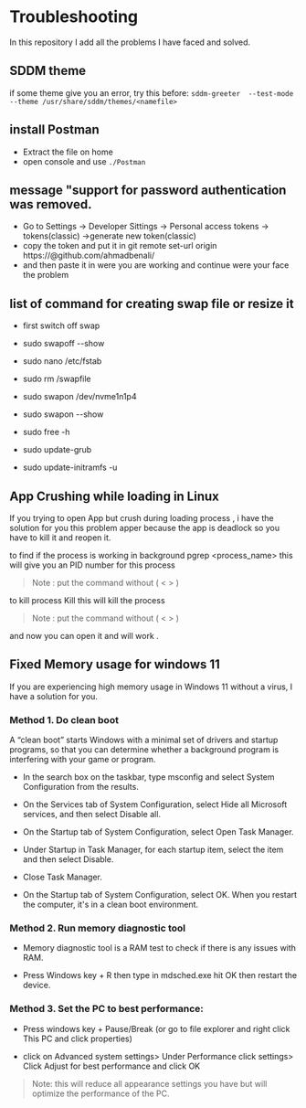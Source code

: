 # Troubleshooting
In this repository I add all the problems I have faced and solved.


## SDDM theme

if some theme give you an error, try this before:
`sddm-greeter  --test-mode --theme /usr/share/sddm/themes/<namefile>`

## install Postman

- Extract the file on home
- open console and use `./Postman` 

## message "support for password authentication was removed.

- Go to Settings -> Developer Sittings -> Personal access tokens -> tokens(classic) ->generate new token(classic)
- copy the token and put it in git remote set-url origin https://<Token>@github.com/ahmadbenali/<nameoofrepo> 
- and then paste it in were you are working and continue were your face the problem

## list of command for creating swap file or resize it

- first switch off swap
- sudo swapoff --show

- sudo nano /etc/fstab
- sudo rm /swapfile
- sudo swapon /dev/nvme1n1p4
- sudo swapon --show
- sudo free -h
- sudo update-grub
- sudo update-initramfs -u

## App Crushing while loading in Linux

If you trying to open App but crush during loading process , i have the solution for you
this problem apper because the app is deadlock so you have to kill it and reopen it.

to find if the process is working in background
pgrep <process_name> 
this will give you an PID number for this process

> Note : put the command without ( < > )

to kill process
Kill <with PID>
this will kill the process

> Note : put the command without ( < > )

and now you can open it and will work .

## Fixed Memory usage for windows 11

If you are experiencing high memory usage in Windows 11 without a virus, I have a solution for you.

### Method 1. Do clean boot
A “clean boot” starts Windows with a minimal set of drivers and startup programs, so that you can determine whether a background program is interfering with your game or program.

- In the search box on the taskbar, type msconfig and select System Configuration from the results.

- On the Services tab of System Configuration, select Hide all Microsoft services, and then select Disable all.

- On the Startup tab of System Configuration, select Open Task Manager.

- Under Startup in Task Manager, for each startup item, select the item and then select Disable.

- Close Task Manager.

- On the Startup tab of System Configuration, select OK. When you restart the computer, it's in a clean boot environment.

### Method 2. Run memory diagnostic tool

- Memory diagnostic tool is a RAM test to check if there is any issues with RAM.

- Press Windows key + R then type in mdsched.exe hit OK then restart the device.

### Method 3. Set the PC to best performance:

- Press windows key + Pause/Break (or go to file explorer and right click This PC and click properties)

- click on Advanced system settings> Under Performance click settings> Click Adjust for best performance and click OK

> Note: this will reduce all appearance settings you have but will optimize the performance of the PC.





